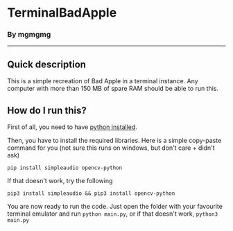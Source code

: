 # TerminalBadApple
### By mgmgmg
---
## Quick description
This is a simple recreation of Bad Apple in a terminal instance.
Any computer with more than 150 MB of spare RAM should be able to run this.

## How do I run this?
First of all, you need to have [python installed](https://www.python.org/downloads/).

Then, you have to install the required libraries. Here is a simple copy-paste command for you (not sure this runs on windows, but don't care + didn't ask)
```
pip install simpleaudio opencv-python
```
If that doesn't work, try the following
```
pip3 install simpleaudio && pip3 install opencv-python
```

You are now ready to run the code. Just open the folder with your favourite terminal emulator and run `python main.py`, or if that doesn't work, `python3 main.py`

